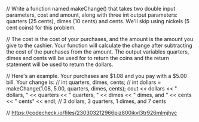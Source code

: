 // Write a function named makeChange() that takes two double input parameters, cost and amount, along with three int output parameters: quarters (25 cents), dimes (10 cents) and cents. We'll skip using nickels (5 cent coins) for this problem.

// The cost is the cost of your purchases, and the amount is the amount you give to the cashier. Your function will calculate the change after subtracting the cost of the purchases from the amount. The output variables quarters, dimes and cents will be used for to return the coins and the return statement will be used to return the dollars.

// Here's an example. Your purchases are $1.08 and you pay with a $5.00 bill. Your change is:
// int quarters, dimes, cents;
// int dollars = makeChange(1.08, 5.00, quarters, dimes, cents); cout << dollars << " dollars, " << quarters << " quarters, " << dimes << " dimes, and " << cents << " cents" << endl; // 3 dollars, 3 quarters, 1 dimes, and 7 cents

// https://codecheck.io/files/230303212966piz800ikvl3tr926mlmjhyc